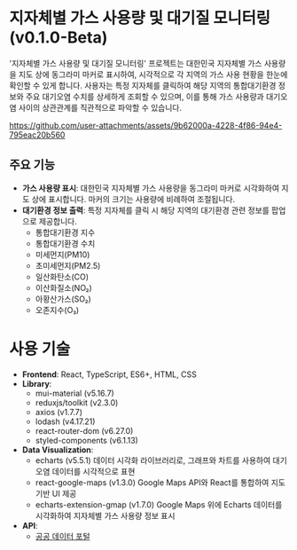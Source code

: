 # 지자체별 가스 사용량 및 대기질 모니터링 (v0.1.0-Beta)
'지자체별 가스 사용량 및 대기질 모니터링' 프로젝트는 대한민국 지자체별 가스 사용량을 지도 상에 동그라미 마커로 표시하여, 시각적으로 각 지역의 가스 사용 현황을 한눈에 확인할 수 있게 합니다. 사용자는 특정 지자체를 클릭하여 해당 지역의 통합대기환경 정보와 주요 대기오염 수치를 상세하게 조회할 수 있으며, 이를 통해 가스 사용량과 대기오염 사이의 상관관계를 직관적으로 파악할 수 있습니다.

https://github.com/user-attachments/assets/9b62000a-4228-4f86-94e4-795eac20b560


## 주요 기능
- **가스 사용량 표시**: 대한민국 지자체별 가스 사용량을 동그라미 마커로 시각화하여 지도 상에 표시합니다. 마커의 크기는 사용량에 비례하여 조절됩니다.
- **대기환경 정보 출력**:
  특정 지자체를 클릭 시 해당 지역의 대기환경 관련 정보를 팝업으로 제공합니다.
  - 통합대기환경 지수
  - 통합대기환경 수치
  - 미세먼지(PM10)
  - 초미세먼지(PM2.5)
  - 일산화탄소(CO)
  - 이산화질소(NO₂)
  - 아황산가스(SO₂)
  - 오존지수(O₃)
    
# 사용 기술
- **Frontend**: React, TypeScript, ES6+, HTML, CSS
- **Library**:
  - mui-material (v5.16.7)
  - reduxjs/toolkit (v2.3.0)
  - axios (v1.7.7)
  - lodash (v4.17.21)
  - react-router-dom (v6.27.0)
  - styled-components (v6.1.13)
- **Data Visualization**:
  - echarts (v5.5.1)
    데이터 시각화 라이브러리로, 그래프와 차트를 사용하여 대기오염 데이터를 시각적으로 표현
  - react-google-maps (v1.3.0)
    Google Maps API와 React를 통합하여 지도 기반 UI 제공
  - echarts-extension-gmap (v1.7.0)
    	Google Maps 위에 Echarts 데이터를 시각화하여 지자체별 가스 사용량 정보 표시
- **API**:
  - [공공 데이터 포털](https://www.data.go.kr/index.do)
